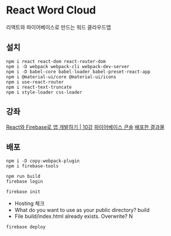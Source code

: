 # React Word Cloud
리액트와 파이어베이스로 만드는 워드 클라우드앱

## 설치
```command
npm i react react-dom react-router-dom
npm i -D webpack webpack-cli webpack-dev-server
npm i -D babel-core babel-loader babel-preset-react-app
npm i @material-ui/core @material-ui/icons
npm i use-react-router
npm i react-text-truncate
npm i style-loader css-loader
```

## 강좌
[React와 Firebase로 앱 개발하기 | 10강](https://www.youtube.com/watch?v=w1c3dmwmu-8&list=PLRx0vPvlEmdCjiCfu4QB6tV7cZS4ZoTOQ&index=10)
[파이어베이스 콘솔](https://console.firebase.google.com)
[배포한 결과물](https://react-firebase-90ace.web.app)

## 배포
```command
npm i -D copy-webpack-plugin
npm i firebase-tools

npm run build
firebase login

firebase init
```

- Hosting 체크
- What do you want to use as your public directory? build
- File build/index.html already exists. Overwrite? N

```command
firebase deploy
```